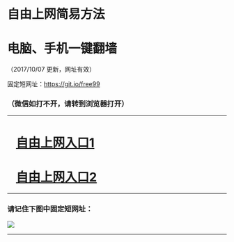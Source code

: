 ﻿# 自由上网简易方法

# 电脑、手机一键翻墙

（2017/10/07 更新，网址有效）

固定短网址：https://git.io/free99

### （微信如打不开，请转到浏览器打开）


***





# &nbsp;&nbsp; <a href="http://ft788521464.fwq-tz-1001.info/fwqtz01.html?t=100700113094 " target="_blank">自由上网入口1</a>
# &nbsp;&nbsp; <a href="http://ft1628621909.fwq-tz-1002.info/fwqtz02.html?t=100700119821 " target="_blank">自由上网入口2</a>
***

### 请记住下图中固定短网址：

<img src="https://s3-us-west-2.amazonaws.com/fwq-1001/yjfq-20170905okok.png" /> 


***

